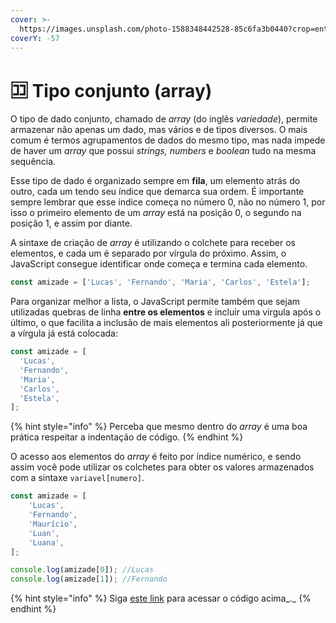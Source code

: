 ```yaml
---
cover: >-
  https://images.unsplash.com/photo-1588348442528-85c6fa3b0440?crop=entropy&cs=srgb&fm=jpg&ixid=M3wxOTcwMjR8MHwxfHNlYXJjaHwzfHxvcmRlcnxlbnwwfHx8fDE2ODk5NDg1MDF8MA&ixlib=rb-4.0.3&q=85
coverY: -57
---
```


# 🈁 Tipo conjunto (array)

O tipo de dado conjunto, chamado de _array_ (do inglês _variedade_), permite armazenar não apenas um dado, mas vários e de tipos diversos. O mais comum é termos agrupamentos de dados do mesmo tipo, mas nada impede de haver um _array_ que possui _strings, numbers_ e _boolean_ tudo na mesma sequência.

Esse tipo de dado é organizado sempre em **fila**, um elemento atrás do outro, cada um tendo seu índice que demarca sua ordem. É importante sempre lembrar que esse índice começa no número 0, não no número 1, por isso o primeiro elemento de um _array_ está na posição 0, o segundo na posição 1, e assim por diante.

A sintaxe de criação de _array_ é utilizando o colchete para receber os elementos, e cada um é separado por vírgula do próximo. Assim, o JavaScript consegue identificar onde começa e termina cada elemento.

```javascript
const amizade = ['Lucas', 'Fernando', 'Maria', 'Carlos', 'Estela'];
```

Para organizar melhor a lista, o JavaScript permite também que sejam utilizadas quebras de linha **entre os elementos** e incluir uma vírgula após o último, o que facilita a inclusão de mais elementos ali posteriormente já que a vírgula já está colocada:

```javascript
const amizade = [
  'Lucas',
  'Fernando',
  'Maria',
  'Carlos',
  'Estela',
];
```

{% hint style="info" %}
Perceba que mesmo dentro do _array_ é uma boa prática respeitar a indentação de código.
{% endhint %}

O acesso aos elementos do _array_ é feito por índice numérico, e sendo assim você pode utilizar os colchetes para obter os valores armazenados com a sintaxe `variavel[numero]`.

```javascript
const amizade = [
    'Lucas',
    'Fernando',
    'Maurício',
    'Luan',
    'Luana',
];

console.log(amizade[0]); //Lucas
console.log(amizade[1]); //Fernando
```

{% hint style="info" %}
Siga [este link](https://coolfee.github.io/#%7B%22code%22%3A%22const%20amizade%20%3D%20%5B%5Cn%20%20%20%20'Lucas'%2C%5Cn%20%20%20%20'Fernando'%2C%5Cn%20%20%20%20'Maur%C3%ADcio'%2C%5Cn%20%20%20%20'Luan'%2C%5Cn%20%20%20%20'Luana'%2C%5Cn%5D%3B%5Cn%5Cnconsole.log\(amizade%5B0%5D\)%3B%20%2F%2FLucas%5Cnconsole.log\(amizade%5B1%5D\)%3B%20%2F%2FFernando%22%2C%22tests%22%3A%22%22%7D) para acessar o código acima_._
{% endhint %}

